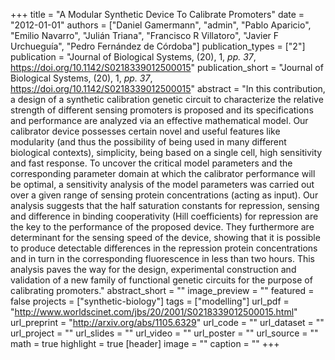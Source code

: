 +++
title = "A Modular Synthetic Device To Calibrate Promoters"
date = "2012-01-01"
authors = ["Daniel Gamermann", "admin", "Pablo Aparicio", "Emilio Navarro", "Julián Triana", "Francisco R Villatoro", "Javier F Urchueguía", "Pedro Fernández de Córdoba"]
publication_types = ["2"]
publication = "Journal of Biological Systems, (20), 1, _pp. 37_, https://doi.org/10.1142/S0218339012500015"
publication_short = "Journal of Biological Systems, (20), 1, _pp. 37_, https://doi.org/10.1142/S0218339012500015"
abstract = "In this contribution, a design of a synthetic calibration genetic circuit to characterize the relative strength of different sensing promoters is proposed and its specifications and performance are analyzed via an effective mathematical model. Our calibrator device possesses certain novel and useful features like modularity (and thus the possibility of being used in many different biological contexts), simplicity, being based on a single cell, high sensitivity and fast response. To uncover the critical model parameters and the corresponding parameter domain at which the calibrator performance will be optimal, a sensitivity analysis of the model parameters was carried out over a given range of sensing protein concentrations (acting as input). Our analysis suggests that the half saturation constants for repression, sensing and difference in binding cooperativity (Hill coefficients) for repression are the key to the performance of the proposed device. They furthermore are determinant for the sensing speed of the device, showing that it is possible to produce detectable differences in the repression protein concentrations and in turn in the corresponding fluorescence in less than two hours. This analysis paves the way for the design, experimental construction and validation of a new family of functional genetic circuits for the purpose of calibrating promoters."
abstract_short = ""
image_preview = ""
featured = false
projects = ["synthetic-biology"]
tags = ["modelling"]
url_pdf = "http://www.worldscinet.com/jbs/20/2001/S0218339012500015.html"
url_preprint = "http://arxiv.org/abs/1105.6329"
url_code = ""
url_dataset = ""
url_project = ""
url_slides = ""
url_video = ""
url_poster = ""
url_source = ""
math = true
highlight = true
[header]
image = ""
caption = ""
+++
